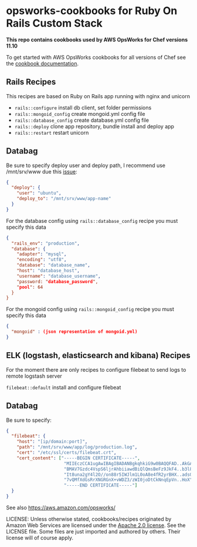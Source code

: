 opsworks-cookbooks for Ruby On Rails Custom Stack
===================================================

**This repo contains cookbooks used by AWS OpsWorks for Chef versions 11.10**

To get started with AWS OpsWorks cookbooks for all versions of Chef see the [cookbook documentation](https://docs.aws.amazon.com/opsworks/latest/userguide/workingcookbook.html).

Rails Recipes
------------------
This recipes are based on Ruby on Rails app running with nginx and unicorn

* `rails::configure` install db client, set folder permissions
* `rails::mongoid_config` create mongoid.yml config file
* `rails::database_config` create database.yml config file
* `rails::deploy` clone app repository, bundle install and deploy app
* `rails::restart` restart unicorn

Databag
-------------------
Be sure to specify deploy user and deploy path, I recommend use /mnt/srv/www due this [issue](https://github.com/aws/opsworks-cookbooks/issues/213):
```json
{
  "deploy": {
    "user": "ubuntu",
    "deploy_to": "/mnt/srv/www/app-name"
  }
}
```

For the database config using `rails::database_config` recipe you must specify this data
```json
{
  "rails_env": "production",
  "database": {
    "adapter": "mysql",
    "encoding": "utf8",
    "database": "database_name",
    "host": "database_host",
    "username": "database_username",
    "password: "database_password",
    "pool": 64
  }
}
```

For the mongoid config using `rails::mongoid_config` recipe you must specify this data
```json
{
  "mongoid" : (json representation of mongoid.yml)
}
```

ELK (logstash, elasticsearch and kibana) Recipes
------------------
For the moment there are only recipes to configure filebeat to send logs to remote logstash server

`filebeat::default` install and configure filebeat

Databag
-------------------
Be sure to specify:
```json
{
  "filebeat": {
    "host": "[ip/domain:port]",
    "path": "/mnt/srv/www/app/log/production.log",
    "cert": "/etc/ssl/certs/filebeat.crt",
    "cert_content": ["-----BEGIN CERTIFICATE-----",
                      "MIIEczCCA1ugAwIBAgIBADANBgkqhkiG9w0BAQQFAD..AkGA1UEBhMCR0Ix",
                      "BMAV7Gzdc4VspS6ljrAhbiiawdBiQlQmsBeFz9JkF4..b3l8BoGN+qMa56Y",
                      "It8una2gY4l2O//on88r5IWJlm1L0oA8e4fR2yrBHX..adsGeFKkyNrwGi/",
                      "7vQMfXdGsRrXNGRGnX+vWDZ3/zWI0joDtCkNnqEpVn..HoX",
                      "-----END CERTIFICATE-----"]
  }
}
```



See also <https://aws.amazon.com/opsworks/>

LICENSE: Unless otherwise stated, cookbooks/recipes originated by Amazon Web Services are licensed
under the [Apache 2.0 license](http://aws.amazon.com/apache2.0/). See the LICENSE file. Some files
are just imported and authored by others. Their license will of course apply.
